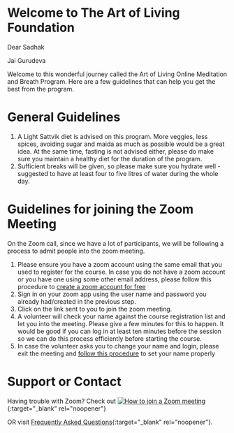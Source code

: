 # Welcome to The Art of Living Foundation

Dear Sadhak

Jai Gurudeva

Welcome to this wonderful journey called the Art of Living Online Meditation and Breath Program. Here are a few guidelines that can help you get the best from the program. 

# General Guidelines

1. A Light Sattvik diet is advised on this program. More veggies, less spices, avoiding sugar and maida as much as possible would be a great idea. At the same time, fasting is not advised either, please do make sure you maintain a healthy diet for the duration of the program.
2. Sufficient breaks will be given, so please make sure you hydrate well - suggested to have at least four to five litres of water during the whole day. 

# Guidelines for joining the Zoom Meeting

On the Zoom call, since we have a lot of participants, we will be following a process to admit people into the zoom meeting. 

1. Please ensure you have a zoom account using the same email that you used to register for the course. In case you do not have a zoom account or you have one using some other email address, please follow this procedure to [create a zoom account for free](/createzoom.md) 
2. Sign in on your zoom app using the user name and password you already had/created in the previous step.
3. Click on the link sent to you to join the zoom meeting. 
4. A volunteer will check your name against the course registration list and let you into the meeting. Please give a few minutes for this to happen. It would be good if you can log in at least ten minutes before the session so we can do this process efficiently before starting the course. 
5. In case the volunteer asks you to change your name and login, please exit the meeting and [follow this procedure](/editprofile.md) to set your name properly

# Support or Contact

Having trouble with Zoom? Check out 
[![How to join a Zoom meeting](https://img.youtube.com/vi/hIkCmbvAHQQ/0.jpg)](https://www.youtube.com/watch?v=hIkCmbvAHQQ){:target="_blank" rel="noopener"}

OR visit [Frequently Asked Questions](https://support.zoom.us/hc/en-us/articles/206175806-Frequently-asked-questions){:target="_blank" rel="noopener"}.
